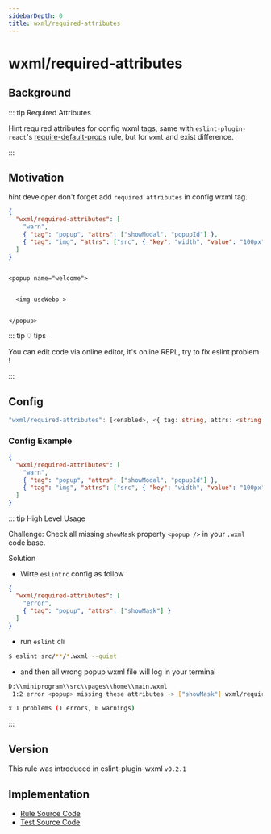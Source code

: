 ```yaml
---
sidebarDepth: 0
title: wxml/required-attributes
---
```


# wxml/required-attributes

## Background

::: tip Required Attributes

Hint required attributes for config wxml tags, same with `eslint-plugin-react`'s [require-default-props](https://github.com/yannickcr/eslint-plugin-react/blob/master/docs/rules/require-default-props.md) rule, but for `wxml` and exist difference.

:::

## Motivation

hint developer don't forget add `required attributes` in config wxml tag.

```json
{
  "wxml/required-attributes": [
    "warn",
    { "tag": "popup", "attrs": ["showModal", "popupId"] },
    { "tag": "img", "attrs": ["src", { "key": "width", "value": "100px" }] }
  ]
}
```

<eslint-code-block :rules="{'wxml/required-attributes': ['warn',{ 'tag': 'popup', 'attrs': ['showModal', 'popupId'] },{ 'tag': 'img', 'attrs': ['src', { 'key': 'width', 'value': '100px' }] }]}" >

```wxml

<popup name="welcome">


  <img useWebp >


</popup>

```

</eslint-code-block>

::: tip 💡 tips

You can edit code via online editor, it's online REPL, try to fix eslint problem !

:::

## Config

```typescript
"wxml/required-attributes": [<enabled>, <{ tag: string, attrs: <string | { key: string, value: string }>[] }>] }]
```

### Config Example

```json
{
  "wxml/required-attributes": [
    "warn",
    { "tag": "popup", "attrs": ["showModal", "popupId"] },
    { "tag": "img", "attrs": ["src", { "key": "width", "value": "100px" }] }
  ]
}
```

::: tip High Level Usage

Challenge: Check all missing `showMask` property `<popup />` in your `.wxml` code base.

Solution
* Wirte `eslintrc` config as follow

```json
{
  "wxml/required-attributes": [
    "error",
    { "tag": "popup", "attrs": ["showMask"] }
  ]
}
```

* run `eslint` cli

```bash
$ eslint src/**/*.wxml --quiet
```

* and then all wrong popup wxml file will log in your terminal

```bash
D:\\miniprogram\\src\\pages\\home\\main.wxml
 1:2 error <popup> missing these attributes -> ["showMask"] wxml/required-attributes

x 1 problems (1 errors, 0 warnings)
```

:::

## Version

This rule was introduced in eslint-plugin-wxml `v0.2.1`

## Implementation

- [Rule Source Code](https://github.com/wxmlfile/eslint-plugin-wxml/tree/main/lib/rules/required-attributes.js)
- [Test Source Code](https://github.com/wxmlfile/eslint-plugin-wxml/tree/main/tests/rules/required-attributes.js)
